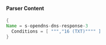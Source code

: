 #### Parser Content
```Java
{
Name = s-opendns-dns-response-3
  Conditions = [ ""","16 (TXT)"""" ]
}
```